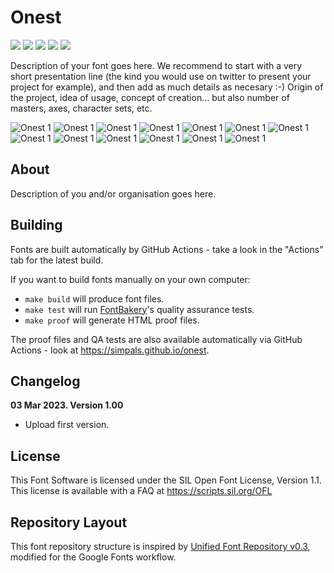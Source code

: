# Onest

[![][Fontbakery]](https://simpals.github.io/onest/fontbakery/fontbakery-report.html)
[![][Universal]](https://simpals.github.io/onest/fontbakery/fontbakery-report.html)
[![][GF Profile]](https://simpals.github.io/onest/fontbakery/fontbakery-report.html)
[![][Outline Correctness]](https://simpals.github.io/onest/fontbakery/fontbakery-report.html)
[![][Shaping]](https://simpals.github.io/onest/fontbakery/fontbakery-report.html)

[Fontbakery]: https://img.shields.io/endpoint?url=https%3A%2F%2Fraw.githubusercontent.com%2Fsimpals%2Fonest%2Fgh-pages%2Fbadges%2Foverall.json
[GF Profile]: https://img.shields.io/endpoint?url=https%3A%2F%2Fraw.githubusercontent.com%2Fsimpals%2Fonest%2Fgh-pages%2Fbadges%2FGoogleFonts.json
[Outline Correctness]: https://img.shields.io/endpoint?url=https%3A%2F%2Fraw.githubusercontent.com%2Fsimpals%2Fonest%2Fgh-pages%2Fbadges%2FOutlineCorrectnessChecks.json
[Shaping]: https://img.shields.io/endpoint?url=https%3A%2F%2Fraw.githubusercontent.com%2Fsimpals%2Fonest%2Fgh-pages%2Fbadges%2FShapingChecks.json
[Universal]: https://img.shields.io/endpoint?url=https%3A%2F%2Fraw.githubusercontent.com%2Fsimpals%2Fonest%2Fgh-pages%2Fbadges%2FUniversal.json

Description of your font goes here. We recommend to start with a very short presentation line (the kind you would use on twitter to present your project for example), and then add as much details as necesary :-) Origin of the project, idea of usage, concept of creation… but also number of masters, axes, character sets, etc.

![Onest 1](./documentation/Onest%201.jpg)
![Onest 1](./documentation/Onest%202.jpg)
![Onest 1](./documentation/Onest%203.jpg)
![Onest 1](./documentation/Onest%204.jpg)
![Onest 1](./documentation/Onest%205.jpg)
![Onest 1](./documentation/Onest%206.jpg)
![Onest 1](./documentation/Onest%207.jpg)
![Onest 1](./documentation/Onest%208.jpg)
![Onest 1](./documentation/Onest%209.jpg)
![Onest 1](./documentation/Onest%2010.jpg)
![Onest 1](./documentation/Onest%2011.jpg)
![Onest 1](./documentation/Onest%2012.jpg)
![Onest 1](./documentation/Onest%2013.jpg)

## About

Description of you and/or organisation goes here.

## Building

Fonts are built automatically by GitHub Actions - take a look in the "Actions" tab for the latest build.

If you want to build fonts manually on your own computer:

* `make build` will produce font files.
* `make test` will run [FontBakery](https://github.com/googlefonts/fontbakery)'s quality assurance tests.
* `make proof` will generate HTML proof files.

The proof files and QA tests are also available automatically via GitHub Actions - look at https://simpals.github.io/onest.

## Changelog

**03 Mar 2023. Version 1.00**
- Upload first version.

## License

This Font Software is licensed under the SIL Open Font License, Version 1.1.
This license is available with a FAQ at
https://scripts.sil.org/OFL

## Repository Layout

This font repository structure is inspired by [Unified Font Repository v0.3](https://github.com/unified-font-repository/Unified-Font-Repository), modified for the Google Fonts workflow.

